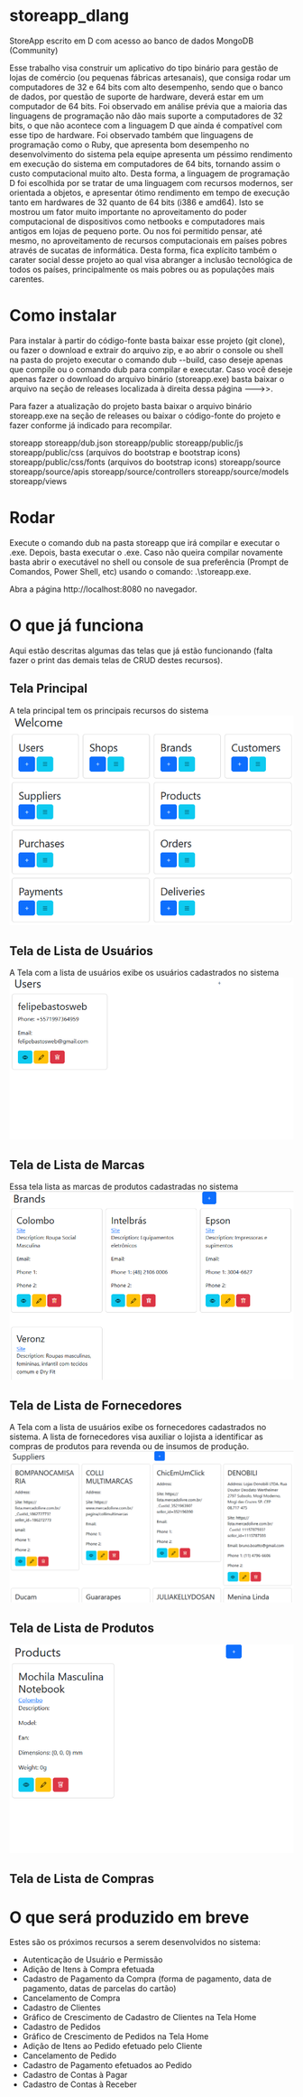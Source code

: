 # storeapp_dlang
StoreApp escrito em D com acesso ao banco de dados MongoDB (Community)

Esse trabalho visa construir um aplicativo do tipo binário para gestão de lojas de comércio (ou pequenas fábricas artesanais), que consiga rodar um computadores de 32 e 64 bits com alto desempenho, sendo que o banco de dados, por questão de suporte de hardware, deverá estar em um computador de 64 bits. Foi observado em análise prévia que a maioria das linguagens de programação não dão mais suporte a computadores de 32 bits, o que não acontece com a linguagem D que ainda é compatível com esse tipo de hardware. Foi observado também que linguagens de programação como o Ruby, que apresenta bom desempenho no desenvolvimento do sistema pela equipe apresenta um péssimo rendimento em execução do sistema em computadores de 64 bits, tornando assim o custo computacional muito alto. Desta forma, a linguagem de programação D foi escolhida por se tratar de uma linguagem com recursos modernos, ser orientada a objetos, e apresentar ótimo rendimento em tempo de execução tanto em hardwares de 32 quanto de 64 bits (i386 e amd64). Isto se mostrou um fator muito importante no aproveitamento do poder computacional de dispositivos como netbooks e computadores mais antigos em lojas de pequeno porte. Ou nos foi permitido pensar, até mesmo, no aproveitamento de recursos computacionais em países pobres através de sucatas de informática. Desta forma, fica explícito também o carater social desse projeto ao qual visa abranger a inclusão tecnológica de todos os países, principalmente os mais pobres ou as populações mais carentes.

# Como instalar
Para instalar à partir do código-fonte basta baixar esse projeto (git clone), ou fazer o download e extrair do arquivo zip, e ao abrir o console ou shell na pasta do projeto executar o comando dub --build, caso deseje apenas que compile ou o comando dub para compilar e executar. Caso você deseje apenas fazer o download do arquivo binário (storeapp.exe) basta baixar o arquivo na seção de releases localizada à direita dessa página --->>.

Para fazer a atualização do projeto basta baixar o arquivo binário storeapp.exe na seção de releases ou baixar o código-fonte do projeto e fazer conforme já indicado para recompilar.

storeapp
storeapp/dub.json
storeapp/public
storeapp/public/js
storeapp/public/css (arquivos do bootstrap e bootstrap icons)
storeapp/public/css/fonts (arquivos do bootstrap icons)
storeapp/source
storeapp/source/apis
storeapp/source/controllers
storeapp/source/models
storeapp/views

# Rodar
Execute o comando dub na pasta storeapp que irá compilar e executar o .exe. Depois, basta executar o .exe. Caso não queira compilar novamente basta abrir o executável no shell ou console de sua preferência (Prompt de Comandos, Power Shell, etc) usando o comando: .\storeapp.exe.

Abra a página http://localhost:8080 no navegador.

# O que já funciona
Aqui estão descritas algumas das telas que já estão funcionando (falta fazer o print das demais telas de CRUD destes recursos).

## Tela Principal
A tela principal tem os principais recursos do sistema
![Tela principal](https://github.com/felipebastosweb/storeapp_dlang/blob/main/screenshots/home.png)

## Tela de Lista de Usuários
A Tela com a lista de usuários exibe os usuários cadastrados no sistema
![Tela de Lista de Usuários](https://github.com/felipebastosweb/storeapp_dlang/blob/main/screenshots/users_index.png)

## Tela de Lista de Marcas
Essa tela lista as marcas de produtos cadastradas no sistema
![Tela de Lista de Marcas](https://github.com/felipebastosweb/storeapp_dlang/blob/main/screenshots/brands_index.png)

## Tela de Lista de Fornecedores
A Tela com a lista de usuários exibe os fornecedores cadastrados no sistema. A lista de fornecedores visa auxiliar o lojista a identificar as compras de produtos para revenda ou de insumos de produção.
![Tela de Lista de Fornecedores](https://github.com/felipebastosweb/storeapp_dlang/blob/main/screenshots/suppliers_index.png)

## Tela de Lista de Produtos

![Tela de Lista de Fornecedores](https://github.com/felipebastosweb/storeapp_dlang/blob/main/screenshots/products_index.png)

## Tela de Lista de Compras

# O que será produzido em breve
Estes são os próximos recursos a serem desenvolvidos no sistema:
  - Autenticação de Usuário e Permissão
  - Adição de Itens à Compra efetuada
  - Cadastro de Pagamento da Compra (forma de pagamento, data de pagamento, datas de parcelas do cartão)
  - Cancelamento de Compra
  - Cadastro de Clientes
  - Gráfico de Crescimento de Cadastro de Clientes na Tela Home
  - Cadastro de Pedidos
  - Gráfico de Crescimento de Pedidos na Tela Home
  - Adição de Itens ao Pedido efetuado pelo Cliente
  - Cancelamento de Pedido
  - Cadastro de Pagamento efetuados ao Pedido
  - Cadastro de Contas à Pagar
  - Cadastro de Contas à Receber

